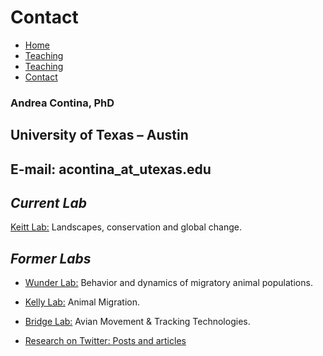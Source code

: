 # Contact

* [Home](https://acontina.github.io/Research)
* [Teaching](https://acontina.github.io/Pubs)
* [Teaching](https://acontina.github.io/Teaching)
* [Contact](https://acontina.github.io/Research)

### Andrea Contina, PhD

## University of Texas – Austin
## E-mail: acontina_at_utexas.edu

## *Current Lab*
[Keitt Lab:](https://sites.cns.utexas.edu/keittlab) Landscapes, conservation and global change.

## *Former Labs*
* [Wunder Lab:](https://mikewunder.wordpress.com/lab-members-3) Behavior and dynamics of migratory animal populations.
* [Kelly Lab:](http://www.animalmigration.org/bunting/index.htm) Animal Migration.
* [Bridge Lab:](http://thebridgelab.oucreate.com/research-2) Avian Movement & Tracking Technologies.

* [Research on Twitter: Posts and articles](https://twitter.com/andrea_contina)
